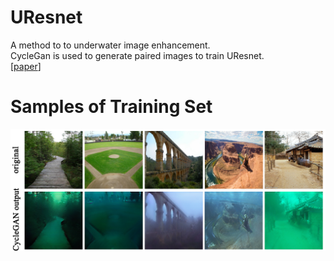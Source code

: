 # UResnet
A method to to underwater image enhancement.  
CycleGan is used to generate paired images to train UResnet.  
[[paper](https://ieeexplore.ieee.org/document/8763933)] 
# Samples of Training Set
!['traing set'](./images/trainingset.jpg)

